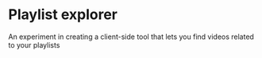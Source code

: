 # Playlist explorer
An experiment in creating a client-side tool that lets you find videos related to your playlists